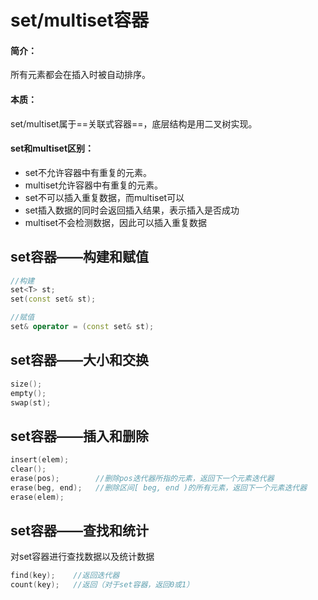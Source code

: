 # set/multiset容器
#### 简介：
所有元素都会在插入时被自动排序。

#### 本质：
set/multiset属于==关联式容器==，底层结构是用二叉树实现。

#### set和multiset区别：
+ set不允许容器中有重复的元素。
+ multiset允许容器中有重复的元素。
+ set不可以插入重复数据，而multiset可以
+ set插入数据的同时会返回插入结果，表示插入是否成功
+ multiset不会检测数据，因此可以插入重复数据

## set容器——构建和赋值
```cpp
//构建
set<T> st;
set(const set& st);

//赋值
set& operator = (const set& st);
```
## set容器——大小和交换
```cpp
size();
empty();
swap(st);
```
## set容器——插入和删除
```cpp
insert(elem);
clear();
erase(pos);        //删除pos迭代器所指的元素，返回下一个元素迭代器
erase(beg, end);   //删除区间[ beg, end )的所有元素，返回下一个元素迭代器
erase(elem);    
```
## set容器——查找和统计
对set容器进行查找数据以及统计数据
```cpp
find(key);    //返回迭代器
count(key);   //返回（对于set容器，返回0或1）
```
